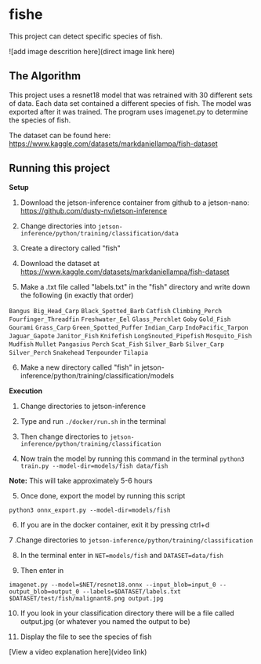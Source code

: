 # fishe

This project can detect specific species of fish. 

![add image descrition here](direct image link here)

## The Algorithm

This project uses a resnet18 model that was retrained with 30 different sets of data. Each data set contained a different species of fish. The model was exported after it was trained. The program uses imagenet.py to determine the species of fish.

The dataset can be found here: https://www.kaggle.com/datasets/markdaniellampa/fish-dataset

## Running this project

**Setup**

1. Download the jetson-inference container from github to a jetson-nano: https://github.com/dusty-nv/jetson-inference

2. Change directories into `jetson-inference/python/training/classification/data`

3. Create a directory called "fish"

4. Download the dataset at https://www.kaggle.com/datasets/markdaniellampa/fish-dataset

5. Make a .txt file called "labels.txt" in the "fish" directory and write down the following (in exactly that order)

`Bangus Big_Head_Carp` `Black_Spotted_Barb` `Catfish` `Climbing_Perch` `Fourfinger_Threadfin` `Freshwater_Eel` `Glass_Perchlet` `Goby` `Gold_Fish` `Gourami` `Grass_Carp` `Green_Spotted_Puffer` `Indian_Carp` `IndoPacific_Tarpon` `Jaguar_Gapote` `Janitor_Fish` `Knifefish` `LongSnouted_Pipefish` `Mosquito_Fish` `Mudfish` `Mullet` `Pangasius` `Perch` `Scat_Fish` `Silver_Barb` `Silver_Carp` `Silver_Perch` `Snakehead` `Tenpounder` `Tilapia`

6. Make a new directory called "fish" in jetson-inference/python/training/classification/models


**Execution**

1. Change directories to jetson-inference

2. Type and run `./docker/run.sh` in the terminal

3. Then change directories to `jetson-inference/python/training/classification`

4. Now train the model by running this command in the terminal `python3 train.py --model-dir=models/fish data/fish`

**Note:** This will take approximately 5-6 hours

5. Once done, export the model by running this script

`python3 onnx_export.py --model-dir=models/fish`

6. If you are in the docker container, exit it by pressing ctrl+d

7 .Change directories to `jetson-inference/python/training/classification`

8. In the terminal enter in `NET=models/fish` and `DATASET=data/fish`

9. Then enter in

`imagenet.py --model=$NET/resnet18.onnx --input_blob=input_0 --output_blob=output_0 --labels=$DATASET/labels.txt $DATASET/test/fish/malignant8.png output.jpg`

10. If you look in your classification directory there will be a file called output.jpg (or whatever you named the output to be)

11. Display the file to see the species of fish

[View a video explanation here](video link)
